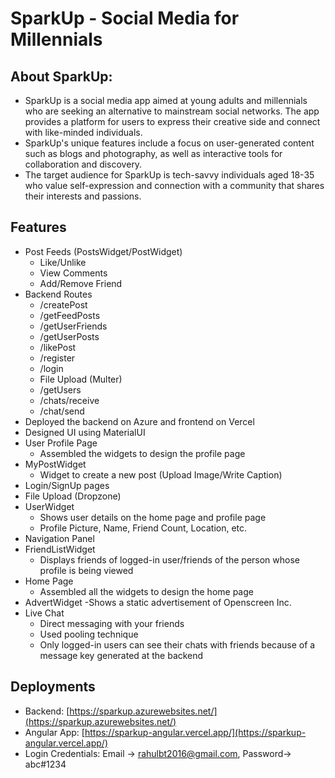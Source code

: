 # SparkUp -  Social Media for Millennials

## About SparkUp:

- SparkUp is a social media app aimed at young adults and millennials who are seeking an alternative to mainstream social networks. The app provides a platform for users to express their creative side and connect with like-minded individuals. 
- SparkUp's unique features include a focus on user-generated content such as blogs and photography, as well as interactive tools for collaboration and discovery.
- The target audience for SparkUp is tech-savvy individuals aged 18-35 who value self-expression and connection with a community that shares their interests and passions.

## Features


- Post Feeds (PostsWidget/PostWidget)
    - Like/Unlike
    - View Comments
    - Add/Remove Friend
- Backend Routes
  - /createPost
  - /getFeedPosts
  - /getUserFriends
  - /getUserPosts
  - /likePost
  - /register
  - /login
  - File Upload (Multer)
  - /getUsers
  - /chats/receive
  - /chat/send
- Deployed the backend on Azure and frontend on Vercel
- Designed UI using MaterialUI
- User Profile Page
  - Assembled the widgets to design the profile page
- MyPostWidget
  - Widget to create a new post (Upload Image/Write Caption)
- Login/SignUp pages
- File Upload (Dropzone)
- UserWidget
  - Shows user details on the home page and profile page 
  - Profile Picture, Name, Friend Count, Location, etc.
- Navigation Panel
- FriendListWidget
  - Displays friends of logged-in user/friends of the person whose profile is being viewed
- Home Page
  - Assembled all the widgets to design the home page
- AdvertWidget
  -Shows a static advertisement of Openscreen Inc.
- Live Chat
  - Direct messaging with your friends
  - Used pooling technique
  - Only logged-in users can see their chats with friends because of a message key generated at the backend


## Deployments

- Backend: [https://sparkup.azurewebsites.net/](https://sparkup.azurewebsites.net/)
- Angular App: [https://sparkup-angular.vercel.app/](https://sparkup-angular.vercel.app/)
- Login Credentials: Email -> rahulbt2016@gmail.com, Password-> abc#1234
